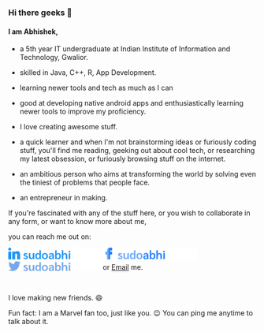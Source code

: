### Hi there geeks 👋

#### I am Abhishek, 
- a 5th year IT undergraduate at Indian Institute of Information and Technology, Gwalior.
- skilled in Java, C++, R, App Development.
- learning newer tools and tech as much as I can
- good at developing native android apps and enthusiastically learning newer tools to improve my proficiency.
- I love creating awesome stuff.
- a quick learner and when I'm not brainstorming ideas or furiously coding stuff, you'll find me reading, geeking out about cool tech, or researching my latest obsession, or furiously browsing stuff on the internet.

- an ambitious person who aims at transforming the world by solving even the tiniest of problems that people face.
- an entrepreneur in making. 

If you're fascinated with any of the stuff here, or you wish to collaborate in any form, or want to know more about me,

you can reach me out on:
<br/>
<!--<a href="mailto:abhishek2606@hotmail.com"><img align="left" src="assets/icons%20with%20padding/email.png" width="20"></a> -->

<a href="https://www.linkedin.com/in/sudoabhi/" target="_blank"><img align="left" src="assets/linkedin icon.png" alt="Linkedin" height=24></a>
<a href="https://www.facebook.com/sudoabHi/" target="_blank"><img align="left" src="assets/fb icon.png" height="24"></a> 
<a href="https://www.twitter.com/sudoabhi/" target="_blank"><img align="left" src="assets/twitter icon.png" height="24"></a>
<br/>
<!-- [Linkedin](https://www.linkedin.com/in/sudoabhi/ "Abhishek Kumar") &nbsp; [Email](mailto:abhishek2606@hotmail.com) &nbsp; [Facebook](https://www.facebook.com/sudoabHi/ "Abhishek Kumar Singh")-->
or [Email](mailto:abhishek2606@hotmail.com,abhishek626k@gmail.com) me.

<br/>


I love making new friends. 😄

Fun fact: I am a Marvel fan too, just like you. :wink: You can ping me anytime to talk about it. 

<!--
**sudoabhi/sudoabhi** is a ✨ _special_ ✨ repository because its `README.md` (this file) appears on your GitHub profile.

Here are some ideas to get you started:

- 🔭 I’m currently working on ...
- 🌱 I’m currently learning ...
- 👯 I’m looking to collaborate on ...
- 🤔 I’m looking for help with ...
- 💬 Ask me about ...
- 📫 How to reach me: ...
- 😄 Pronouns: ...
- ⚡ Fun fact: ...
-->

